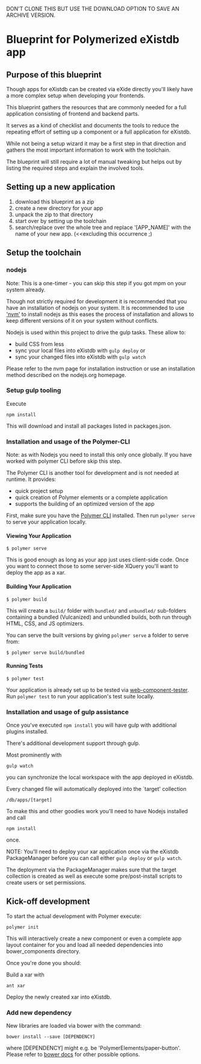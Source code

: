DON'T CLONE THIS BUT USE THE DOWNLOAD OPTION TO SAVE AN ARCHIVE VERSION.

# Blueprint for Polymerized eXistdb app

## Purpose of this blueprint

Though apps for eXistdb can be created via eXide directly you'll likely have a more complex setup 
when developing your frontends.

This blueprint gathers the resources that are commonly needed for a full application consisting of 
frontend and backend parts.

It serves as a kind of checklist and documents the tools to reduce the repeating effort of setting
up a component or a full application for eXistdb.

While not being a setup wizard it may be a first step in that direction and gathers the most 
important information to work with the toolchain.

The blueprint will still require a lot of manual tweaking but helps out by listing the required 
steps and explain the involved tools.

## Setting up a new application


1. download this blueprint as a zip
2. create a new directory for your app
3. unpack the zip to that directory
4. start over by setting up the toolchain
5. search/replace over the whole tree and replace '[APP_NAME]' with the name of your new app. (<<excluding this occurrence ;)

## Setup the toolchain

### nodejs

Note: This is a one-timer - you can skip this step if you got mpm on your system already.

Though not strictly required for development it is recommended that you have an installation of nodejs on your system.
It is recommended to use ['nvm'](https://github.com/creationix/nvm) to install nodejs as this eases the process of installation and 
allows to keep different versions of it on your system without conflicts.

Nodejs is used within this project to drive the gulp tasks. These allow to:
 
 * build CSS from less
 * sync your local files into eXistdb with `gulp deploy` or 
 * sync your changed files into eXistdb with `gulp watch`
 
Please refer to the nvm page for installation instruction or use an installation method described
on the nodejs.org homepage.

### Setup gulp tooling

Execute

`npm install`

This will download and install all packages listed in packages.json.


### Installation and usage of the Polymer-CLI

Note: as with Nodejs you need to install this only once globally. If you have worked with polymer CLI
before skip this step.

The Polymer CLI is another tool for development and is not needed at runtime. It provides:

* quick project setup
* quick creation of Polymer elements or a complete application
* supports the building of an optimized version of the app

First, make sure you have the [Polymer CLI](https://www.npmjs.com/package/polymer-cli) installed. Then run `polymer serve` to serve your application locally.

#### Viewing Your Application

```
$ polymer serve
```

This is good enough as long as your app just uses client-side code. Once you want to connect 
those to some server-side XQuery you'll want to deploy the app as a xar.

#### Building Your Application

```
$ polymer build
```

This will create a `build/` folder with `bundled/` and `unbundled/` sub-folders
containing a bundled (Vulcanized) and unbundled builds, both run through HTML,
CSS, and JS optimizers.

You can serve the built versions by giving `polymer serve` a folder to serve
from:

```
$ polymer serve build/bundled
```

#### Running Tests

```
$ polymer test
```

Your application is already set up to be tested via [web-component-tester](https://github.com/Polymer/web-component-tester). Run `polymer test` to run your application's test suite locally.

### Installation and usage of gulp assistance

Once you've executed `npm install` you will have gulp with additional plugins installed.

There's additional development support through gulp. 

Most prominently with

```
gulp watch
```

you can synchronize the local workspace with the app deployed in eXistdb.

Every changed file will automatically deployed into the `target' collection
 
 `/db/apps/[target]`
 
 To make this and other goodies work you'll need to have Nodejs installed
 and call
 
 ```
 npm install
 ```
  
  once.
   
NOTE: You'll need to deploy your xar application once via the eXistdb PackageManager before you can call
either `gulp deploy` or `gulp watch`.

The deployment via the PackageManager makes sure that the target collection is created as well as 
execute some pre/post-install scripts to create users or set permissions. 


## Kick-off development

To start the actual development with Polymer execute:

```
polymer init
```

This will interactively create a new component or even a complete app layout container for you and load
all needed dependencies into bower_components directory.

Once you're done you should:

Build a xar with

```
ant xar
```

Deploy the newly created xar into eXistdb.

### Add new dependency

New libraries are loaded via bower with the command:

```
bower install --save [DEPENDENCY]   
```

where [DEPENDENCY] might e.g. be 'PolymerElements/paper-button'. Please refer to [bower docs](http://bower.io) for other
possible options.




  